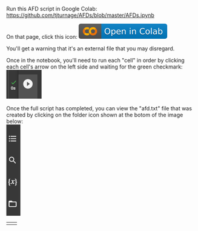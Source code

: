 
Run this AFD script in Google Colab:
https://github.com/tjturnage/AFDs/blob/master/AFDs.ipynb

On that page, click this icon:
![svg](https://github.com/tjturnage/AFDs/blob/master/images/colab-icon.svg?raw=true)

You'll get a warning that it's an external file that you may disregard.

Once in the notebook, you'll need to run each "cell" in order by clicking each cell's arrow on the left side and waiting for the green checkmark:  
![svg](https://github.com/tjturnage/AFDs/blob/master/images/run_complete_crop.png?raw=true)

Once the full script has completed, you can view the "afd.txt" file that was created by clicking on the folder icon shown at the botom of the image below:   
![svg](https://github.com/tjturnage/AFDs/blob/master/images/folder_icon.png?raw=true)

<table>
<tr>
<td></td>
<td></td>
</tr>
</table>
